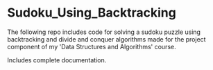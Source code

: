 # Sudoku_Using_Backtracking
The following repo includes code for solving a sudoku puzzle using backtracking and divide and conquer algorithms made for the project component of my 'Data Structures and Algorithms' course.


Includes complete documentation.
